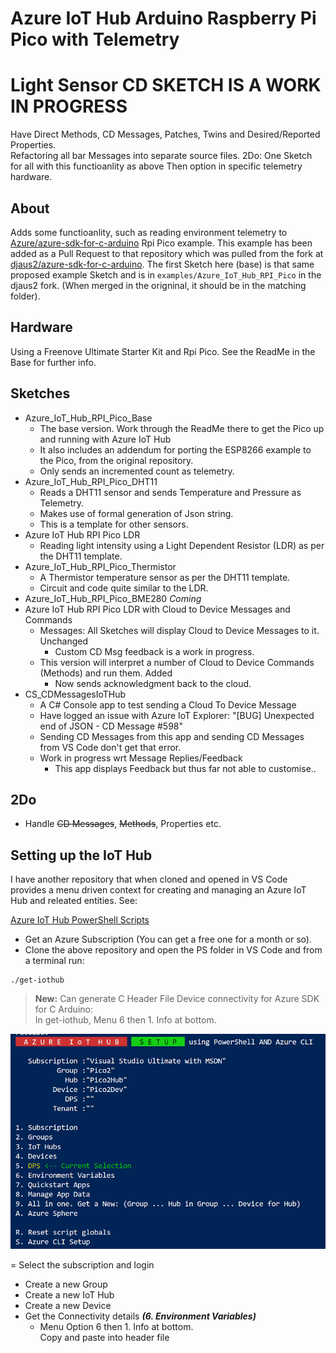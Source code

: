 # Azure IoT Hub Arduino Raspberry Pi Pico with Telemetry

# Light Sensor CD SKETCH IS A WORK IN PROGRESS
Have Direct Methods, CD Messages, Patches, Twins and Desired/Reported Properties.  
Refactoring all bar Messages into separate source files.
2Do: One Sketch for all with this functioanlity as above
     Then option in specific telemetry hardware.

## About
Adds some functioanlity, such as reading environment telemetry to [Azure/azure-sdk-for-c-arduino](https://github.com/Azure/azure-sdk-for-c-arduino) Rpi Pico example. This example has been added as a Pull Request to that repository which was pulled from the fork at [djaus2/azure-sdk-for-c-arduino](https://github.com/djaus2/azure-sdk-for-c-arduino). The first Sketch here (base) is that same proposed example Sketch and is in  ```examples/Azure_IoT_Hub_RPI_Pico``` in the djaus2 fork. (When merged in the origninal, it should be in the matching folder).

## Hardware
Using a Freenove Ultimate Starter Kit and Rpi Pico. See the ReadMe in the Base for further info.

## Sketches
- Azure_IoT_Hub_RPI_Pico_Base
  - The base version. Work through the ReadMe there to get the Pico up and running with Azure IoT Hub
  - It also includes an addendum for porting the ESP8266 example to the Pico, from the original repository.
  - Only sends an incremented count as telemetry.
- Azure_IoT_Hub_RPI_Pico_DHT11
  - Reads a DHT11 sensor and sends Temperature and Pressure as Telemetry.
  - Makes use of formal generation of Json string.
  - This is a template for other sensors.
- Azure IoT Hub RPI Pico LDR
  - Reading light intensity using a Light Dependent Resistor (LDR)  as per the DHT11 template.
- Azure_IoT_Hub_RPI_Pico_Thermistor
  - A Thermistor temperature sensor as per the DHT11 template.
  - Circuit and code quite similar to the LDR.
 - Azure_IoT_Hub_RPI_Pico_BME280 *Coming*
 - Azure IoT Hub RPI Pico LDR with Cloud to Device Messages and Commands
   - Messages: All Sketches will display Cloud to Device Messages to it. Unchanged
     - Custom CD Msg feedback is a work in progress.
   - This version will interpret a number of Cloud to Device Commands (Methods) and run them. Added
     - Now sends acknowledgment back to the cloud.
 - CS_CDMessagesIoTHub
   - A C# Console app to test sending a Cloud To Device Message
   - Have logged an issue with Azure IoT Explorer: "[BUG] Unexpected end of JSON - CD Message #598" 
   - Sending CD Messages from this app and sending CD Messages from VS Code don't get that error.
   - Work in progress wrt Message Replies/Feedback
     - This app displays Feedback but thus far not able to customise..
 
## 2Do
 - Handle ~~CD Messages~~, ~~Methods~~, Properties etc.

## Setting up the IoT Hub

I have another repository that when cloned and opened in VS Code provides a menu driven context for creating 
and managing an Azure IoT Hub and releated entities. See:

[Azure IoT Hub PowerShell Scripts](https://github.com/djaus2/az-iothub-ps)

- Get an Azure Subscription (You can get a free one for a month or so).
- Clone the above repository and open the PS folder in VS Code and from a terminal run:

```
./get-iothub
```

> **New:** Can generate C Header File Device connectivity for Azure SDK for C Arduino:  
In get-iothub, Menu 6 then 1. Info at bottom.

![get-iothub.ps1](./get-iothub.png)

= Select the subscription and login
- Create a new Group
- Create a new IoT Hub
- Create a new Device
- Get the Connectivity details ***(6. Environment Variables)***
  - Menu Option 6 then 1. Info at bottom.  
Copy and paste into header file

